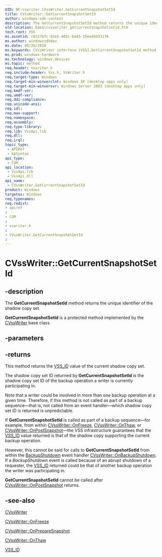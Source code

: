 ```yaml
---
UID: NF:vswriter.CVssWriter.GetCurrentSnapshotSetId
title: CVssWriter::GetCurrentSnapshotSetId
author: windows-sdk-content
description: The GetCurrentSnapshotSetId method returns the unique identifier of the shadow copy set.
old-location: base\cvsswriter_getcurrentsnapshotsetid.htm
tech.root: VSS
ms.assetid: c9327bfc-02e5-402c-b445-15eed4433176
ms.author: windowssdkdev
ms.date: 09/26/2018
ms.keywords: CVssWriter interface [VSS],GetCurrentSnapshotSetId method, CVssWriter.GetCurrentSnapshotSetId, CVssWriter::GetCurrentSnapshotSetId, GetCurrentSnapshotSetId, GetCurrentSnapshotSetId method [VSS], GetCurrentSnapshotSetId method [VSS],CVssWriter interface, _win32_cvsswriter_getcurrentsnapshotsetid, base.cvsswriter_getcurrentsnapshotsetid, vswriter/CVssWriter::GetCurrentSnapshotSetId
ms.prod: windows-hardware
ms.technology: windows-devices
ms.topic: method
req.header: vswriter.h
req.include-header: Vss.h, VsWriter.h
req.target-type: Windows
req.target-min-winverclnt: Windows XP [desktop apps only]
req.target-min-winversvr: Windows Server 2003 [desktop apps only]
req.kmdf-ver: 
req.umdf-ver: 
req.ddi-compliance: 
req.unicode-ansi: 
req.idl: 
req.max-support: 
req.namespace: 
req.assembly: 
req.type-library: 
req.lib: VssApi.lib
req.dll: 
req.irql: 
topic_type:
 - APIRef
 - kbSyntax
api_type:
 - COM
api_location:
 - VssApi.lib
 - VssApi.dll
api_name:
 - CVssWriter.GetCurrentSnapshotSetId
product: Windows
targetos: Windows
req.typenames: 
req.redist: 
- apiref
: 
- COM
: 
- vswriter.h
: 
- CVssWriter.GetCurrentSnapshotSetId
: 
---
```


# CVssWriter::GetCurrentSnapshotSetId


## -description


The 
<b>GetCurrentSnapshotSetId</b> method returns the unique identifier of the shadow copy set.

<b>GetCurrentSnapshotSetId</b> is a protected method implemented by the 
<a href="https://msdn.microsoft.com/5d54c966-86ad-41af-82be-8a182b3d203a">CVssWriter</a> base class.


## -parameters






## -returns



This method returns the 
<a href="https://msdn.microsoft.com/e64b36d6-4f10-42bd-9ad4-00aba90e9715">VSS_ID</a> value of the current shadow copy set.

The shadow copy set ID returned by <b>GetCurrentSnapshotSetId</b> is the shadow copy set ID of the backup operation a writer is currently participating in.

Note that a writer could be involved in more than one backup operation at a given time. Therefore, if this method is not called as part of a backup sequence—that is, not called from an event handler—which shadow copy set ID is returned is unpredictable.

If <b>GetCurrentSnapshotSetId</b> is called as part of a backup sequence—for example, from within 
<a href="https://msdn.microsoft.com/2aff5e87-4053-46a0-a7fb-7411e76166ba">CVssWriter::OnFreeze</a>, <a href="https://msdn.microsoft.com/36028e9f-f7a7-41f1-a570-48f943e9ab83">CVssWriter::OnThaw</a>, or <a href="https://msdn.microsoft.com/d97d4246-882e-49c3-a214-d8d3887c1508">CVssWriter::OnPostSnapshot</a>—the VSS infrastructure guarantees that the <a href="https://msdn.microsoft.com/e64b36d6-4f10-42bd-9ad4-00aba90e9715">VSS_ID</a> value returned is that of the shadow copy supporting the current backup operation.

However, this cannot be said for calls to <b>GetCurrentSnapshotSetId</b> from within the 
<a href="https://msdn.microsoft.com/en-us/library/Aa384652(v=VS.85).aspx">BackupShutdown</a> event handler 
<a href="https://msdn.microsoft.com/4b6d5efe-703b-4245-81d8-e2fc7f650d4b">CVssWriter::OnBackupShutdown</a>. If a <i>BackupShutdown</i> event is called because of an abrupt shutdown of a requester, the <a href="https://msdn.microsoft.com/e64b36d6-4f10-42bd-9ad4-00aba90e9715">VSS_ID</a> returned could be that of another backup operation the writer was participating in.

<b>GetCurrentSnapshotSetId</b> cannot be called after <a href="https://msdn.microsoft.com/d97d4246-882e-49c3-a214-d8d3887c1508">CVssWriter::OnPostSnapshot</a> returns.




## -see-also




<a href="https://msdn.microsoft.com/5d54c966-86ad-41af-82be-8a182b3d203a">CVssWriter</a>



<a href="https://msdn.microsoft.com/2aff5e87-4053-46a0-a7fb-7411e76166ba">CVssWriter::OnFreeze</a>



<a href="https://msdn.microsoft.com/a077323e-d04c-4bf7-8aa6-5028fa1c6e6b">CVssWriter::OnPrepareSnapshot</a>



<a href="https://msdn.microsoft.com/36028e9f-f7a7-41f1-a570-48f943e9ab83">CVssWriter::OnThaw</a>



<a href="https://msdn.microsoft.com/e64b36d6-4f10-42bd-9ad4-00aba90e9715">VSS_ID</a>
 

 

